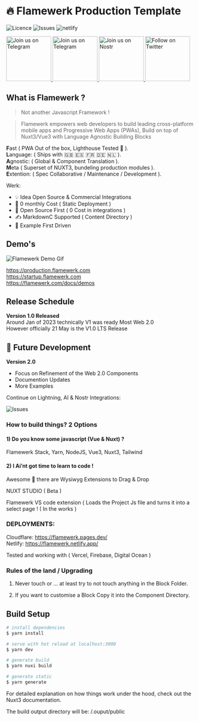 # 🔥 Flamewerk Production Template

![Licence](https://img.shields.io/github/license/flamewerk/production) ![Issues](https://img.shields.io/github/issues/flamewerk/production) ![netlify](https://img.shields.io/netlify/7300a14e-840d-4004-b2ce-114f3d298476?label=Build)

<a href="https://discord.gg/eKCS93H9eA">
<img alt="Join us on Telegram" src="https://flamewerk.com/buttons/Discord.png" width="120"/>
</a>

<a href="https://t.me/+dCCYfqrQg5Q0ZTk0">
<img alt="Join us on Telegram" src="https://flamewerk.com/buttons/Telegram.png" width="120"/>
</a>

<a href="https://t.me/+dCCYfqrQg5Q0ZTk0">
<img alt="Join us on Nostr" src="https://flamewerk.com/buttons/Nostr.png" width="120"/>
</a>

<a href="https://twitter.com/flamewerk">
<img alt="Follow on Twitter" src="https://flamewerk.com/buttons/Twitter.png" width="120"/>
</a>

## What is Flamewerk ?
> Not another Javascript Framework ! 

> Flamewerk empowers web developers to build leading cross-platform mobile apps and Progressive Web Apps (PWAs), Build on top of Nuxt3/Vue3 with Language Agnostic Building Blocks

**F**ast ( PWA Out of the box, Lighthouse Tested 💯 ).  
**L**anguage: ( Ships with 🇬🇧 🇪🇸 🇫🇷 🇩🇪 🇳🇱 ).  
**A**gnostic:  ( Global & Component  Translation ).  
**M**eta ( Superset of NUXT3, bundeling production modules ).  
**E**xtention: ( Spec Collaborative / Maintenance / Development ).  

Werk: 
- 💡 Idea Open Source & Commercial Integrations
- 💸 0 monthly Cost ( Static Deployment ) 
- 🤑 Open Source First ( 0 Cost in integrations )
- ✍️ MarkdownC Supported ( Content Directory )
- 🧐 Example First Driven 

## Demo's


![Flamewerk Demo Gif](https://flamewerk.com/Flamewerk.gif)

https://production.flamewerk.com  
https://startup.flamewerk.com  
https://flamewerk.com/docs/demos  


## Release Schedule 
**Version 1.0 Released**  
Around Jan of 2023 technically V1 was ready Most Web 2.0  
However officially 21 May is the V1.0 LTS Release

## 🔮 Future Development 
**Version 2.0** 
- Focus on Refinement of the Web 2.0 Components
- Documention Updates
- More Examples

Continue on Lightning, AI & Nostr Integrations:

![Issues](https://nostr.build/i/b011e807e0667d73ac13daf8cf5700ee2b02bc4a4c853a315b44195a9f3b9198.jpg)

### How to build things? 2 Options 

#### 1) Do you know some javascript (Vue & Nuxt) ?

Flamewerk Stack, Yarn, NodeJS, Vue3, Nuxt3, Tailwind

#### 2) I Ai’nt got time to learn to code ! 

Awesome 👏 there are Wysiwyg Extensions to Drag & Drop 

NUXT STUDIO ( Beta )

Flamewerk VS code extension ( Loads the Project Js file and turns it into a select page ! ( In the works )

### DEPLOYMENTS:
Cloudflare: https://flamewerk.pages.dev/  
Netlify: https://flamewerk.netlify.app/

Tested and working with ( Vercel, Firebase, Digital Ocean )


### Rules of the land / Upgrading
1) Never touch or … at least try to not touch anything in the Block Folder.

2) If you want to customise a Block Copy it into the Component Directory.

## Build Setup

```bash
# install dependencies
$ yarn install

# serve with hot reload at localhost:3000
$ yarn dev

# generate build
$ yarn nuxi build

# generate static
$ yarn generate

```
For detailed explanation on how things work under the hood, check out the Nuxt3 documentation.

The build output directory will be: /.ouput/public
